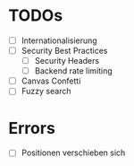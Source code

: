 
# TODOs

- [ ] Internationalisierung
- [ ] Security Best Practices
  - [ ] Security Headers
  - [ ] Backend rate limiting
- [ ] Canvas Confetti
- [ ] Fuzzy search

# Errors
- [ ] Positionen verschieben sich